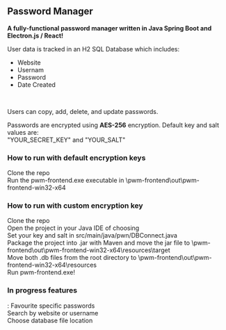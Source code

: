 <h2>Password Manager</h2>

<b>A fully-functional password manager written in Java Spring Boot and Electron.js / React!</b>

[](https://i.imgur.com/eLMt5eD.gif)

User data is tracked in an H2 SQL Database which includes:
<ul>
  <li>Website</li>
  <li>Usernam</li>
  <li>Password</li>
  <li>Date Created</li>
</ul> </br>

Users can copy, add, delete, and update passwords. </br>

[](https://i.imgur.com/gwR0Opr.gif)

Passwords are encrypted using <b>AES-256</b> encryption. Default key and salt values are: </br>
"YOUR_SECRET_KEY" and "YOUR_SALT"

<h3>How to run with default encryption keys</h3>

Clone the repo </br>
Run the pwm-frontend.exe executable in \pwm-frontend\out\pwm-frontend-win32-x64

<h3>How to run with custom encryption key</h3>

Clone the repo </br>
Open the project in your Java IDE of choosing </br>
Set your key and salt in src/main/java/pwn/DBConnect.java </br>
Package the project into .jar with Maven and move the jar file to \pwm-frontend\out\pwm-frontend-win32-x64\resources\target </br>
Move both .db files from the root directory to \pwm-frontend\out\pwm-frontend-win32-x64\resources </br>
Run pwm-frontend.exe!

<h3>In progress features</h3>:
Favourite specific passwords </br>
Search by website or username </br>
Choose database file location







